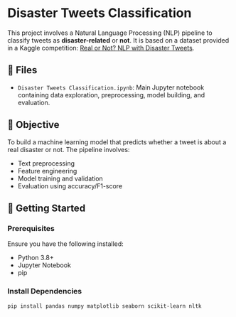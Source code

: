 # Disaster Tweets Classification

This project involves a Natural Language Processing (NLP) pipeline to classify tweets as **disaster-related** or **not**. It is based on a dataset provided in a Kaggle competition: [Real or Not? NLP with Disaster Tweets](https://www.kaggle.com/competitions/nlp-getting-started/).

## 📁 Files

- `Disaster Tweets Classification.ipynb`: Main Jupyter notebook containing data exploration, preprocessing, model building, and evaluation.

## 📌 Objective

To build a machine learning model that predicts whether a tweet is about a real disaster or not. The pipeline involves:
- Text preprocessing
- Feature engineering
- Model training and validation
- Evaluation using accuracy/F1-score

## 🚀 Getting Started

### Prerequisites

Ensure you have the following installed:

- Python 3.8+
- Jupyter Notebook
- pip

### Install Dependencies

```bash
pip install pandas numpy matplotlib seaborn scikit-learn nltk
